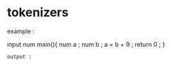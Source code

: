 # tokenizers

example :

   input 
       num main(){
           num a ;
           num b ;
           a = b + 9 ;
           return 0 ;
       }
       
    output :
